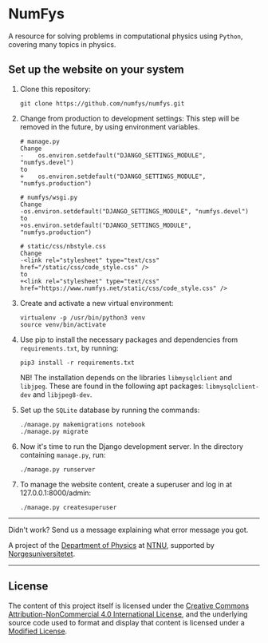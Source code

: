 # NumFys
A resource for solving problems in computational physics using <code>Python</code>, covering many topics in physics.

## Set up the website on your system
1. Clone this repository:

    ```
    git clone https://github.com/numfys/numfys.git
    ```
2. Change from production to development settings:
    This step will be removed in the future, by using environment variables.

    ```
    # manage.py
    Change
    -    os.environ.setdefault("DJANGO_SETTINGS_MODULE", "numfys.devel")
    to
    +    os.environ.setdefault("DJANGO_SETTINGS_MODULE", "numfys.production")
    ```

    ```
    # numfys/wsgi.py
    Change
    -os.environ.setdefault("DJANGO_SETTINGS_MODULE", "numfys.devel")
    to
    +os.environ.setdefault("DJANGO_SETTINGS_MODULE", "numfys.production")
    ```

    ```
    # static/css/nbstyle.css
    Change
    -<link rel="stylesheet" type="text/css" href="/static/css/code_style.css" />
    to
    +<link rel="stylesheet" type="text/css" href="https://www.numfys.net/static/css/code_style.css" />
    ```

3. Create and activate a new virtual environment:

    ```
    virtualenv -p /usr/bin/python3 venv
    source venv/bin/activate
    ```
4. Use pip to install the necessary packages and dependencies from `requirements.txt`, by running:

    ```
    pip3 install -r requirements.txt
    ```
    NB! The installation depends on the libraries `libmysqlclient` and `libjpeg`.
    These are found in the following apt packages: `libmysqlclient-dev` and `libjpeg8-dev`.
5. Set up the `SQLite` database by running the commands:

    ```
    ./manage.py makemigrations notebook
    ./manage.py migrate
    ```
6. Now it's time to run the Django development server. In the directory containing `manage.py`, run:

    ```
    ./manage.py runserver
    ```
7. To manage the website content, create a superuser and log in at 127.0.0.1:8000/admin:

    ```
    ./manage.py createsuperuser
    ```
---

Didn't work? Send us a message explaining what error message you got.

A project of the [Department of Physics](https://www.ntnu.edu/physics) at [NTNU](https://www.ntnu.edu/), supported by [Norgesuniversitetet](https://norgesuniversitetet.no).

___
## License

The content of this project itself is licensed under the [Creative Commons Attribution-NonCommercial 4.0 International License](https://creativecommons.org/licenses/by-nc/4.0/), and the underlying source code used to format and display that content is licensed under a [Modified License](LICENSE.md).
